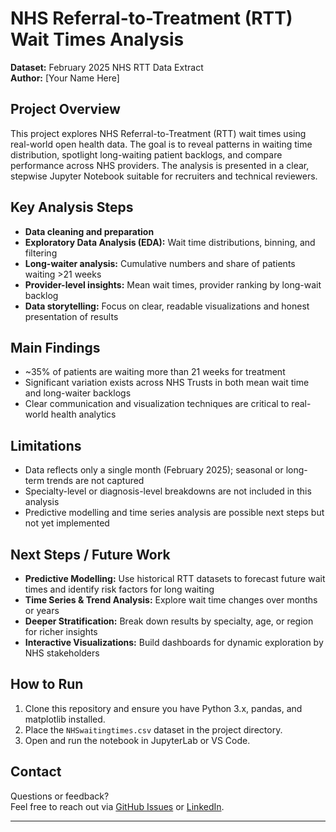 # NHS Referral-to-Treatment (RTT) Wait Times Analysis

**Dataset:** February 2025 NHS RTT Data Extract  
**Author:** [Your Name Here]

## Project Overview

This project explores NHS Referral-to-Treatment (RTT) wait times using real-world open health data. The goal is to reveal patterns in waiting time distribution, spotlight long-waiting patient backlogs, and compare performance across NHS providers. The analysis is presented in a clear, stepwise Jupyter Notebook suitable for recruiters and technical reviewers.

## Key Analysis Steps

- **Data cleaning and preparation**
- **Exploratory Data Analysis (EDA):** Wait time distributions, binning, and filtering
- **Long-waiter analysis:** Cumulative numbers and share of patients waiting >21 weeks
- **Provider-level insights:** Mean wait times, provider ranking by long-wait backlog
- **Data storytelling:** Focus on clear, readable visualizations and honest presentation of results

## Main Findings

- ~35% of patients are waiting more than 21 weeks for treatment
- Significant variation exists across NHS Trusts in both mean wait time and long-waiter backlogs
- Clear communication and visualization techniques are critical to real-world health analytics

## Limitations

- Data reflects only a single month (February 2025); seasonal or long-term trends are not captured
- Specialty-level or diagnosis-level breakdowns are not included in this analysis
- Predictive modelling and time series analysis are possible next steps but not yet implemented

## Next Steps / Future Work

- **Predictive Modelling:** Use historical RTT datasets to forecast future wait times and identify risk factors for long waiting
- **Time Series & Trend Analysis:** Explore wait time changes over months or years
- **Deeper Stratification:** Break down results by specialty, age, or region for richer insights
- **Interactive Visualizations:** Build dashboards for dynamic exploration by NHS stakeholders

## How to Run

1. Clone this repository and ensure you have Python 3.x, pandas, and matplotlib installed.
2. Place the `NHSwaitingtimes.csv` dataset in the project directory.
3. Open and run the notebook in JupyterLab or VS Code.

## Contact

Questions or feedback?  
Feel free to reach out via [GitHub Issues](https://github.com/) or [LinkedIn](https://www.linkedin.com/).

---


